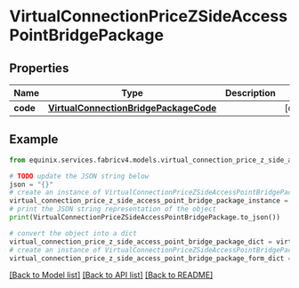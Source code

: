 # VirtualConnectionPriceZSideAccessPointBridgePackage


## Properties

Name | Type | Description | Notes
------------ | ------------- | ------------- | -------------
**code** | [**VirtualConnectionBridgePackageCode**](VirtualConnectionBridgePackageCode.md) |  | [optional] 

## Example

```python
from equinix.services.fabricv4.models.virtual_connection_price_z_side_access_point_bridge_package import VirtualConnectionPriceZSideAccessPointBridgePackage

# TODO update the JSON string below
json = "{}"
# create an instance of VirtualConnectionPriceZSideAccessPointBridgePackage from a JSON string
virtual_connection_price_z_side_access_point_bridge_package_instance = VirtualConnectionPriceZSideAccessPointBridgePackage.from_json(json)
# print the JSON string representation of the object
print(VirtualConnectionPriceZSideAccessPointBridgePackage.to_json())

# convert the object into a dict
virtual_connection_price_z_side_access_point_bridge_package_dict = virtual_connection_price_z_side_access_point_bridge_package_instance.to_dict()
# create an instance of VirtualConnectionPriceZSideAccessPointBridgePackage from a dict
virtual_connection_price_z_side_access_point_bridge_package_form_dict = virtual_connection_price_z_side_access_point_bridge_package.from_dict(virtual_connection_price_z_side_access_point_bridge_package_dict)
```
[[Back to Model list]](../README.md#documentation-for-models) [[Back to API list]](../README.md#documentation-for-api-endpoints) [[Back to README]](../README.md)


